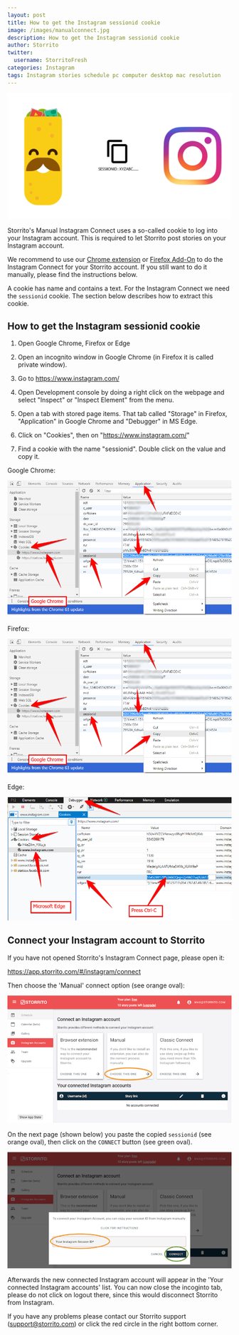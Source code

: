 ```yaml
---
layout: post
title: How to get the Instagram sessionid cookie
image: /images/manualconnect.jpg
description: How to get the Instagram sessionid cookie
author: Storrito
twitter:
  username: StorritoFresh
categories: Instagram
tags: Instagram stories schedule pc computer desktop mac resolution
---
```


![How to post](/images/manualconnect.jpg "Storrito Instagram Story Aspect Ratio")

Storrito's Manual Instagram Connect uses a so-called cookie to log
into your Instagram account. This is required to let Storrito post
stories on your Instagram account.

<!--more-->
We recommend to use our [Chrome
extension](https://chrome.google.com/webstore/detail/plnpnichbepfpgbhineljllbhdpglkpn)
or [Firefox
Add-On](https://addons.mozilla.org/de/firefox/addon/storrito/) to do
the Instagram Connect for your Storrito account. If you still want to
do it manually, please find the instructions below.

A cookie has name and contains a text. For the Instagram Connect we
need the `sessionid` cookie. The section below describes how to
extract this cookie.

## How to get the Instagram sessionid cookie

1. Open Google Chrome, Firefox or Edge

2. Open an incognito window in Google Chrome (in Firefox it is called
private window).

3. Go to https://www.instagram.com/

2. Open Development console by doing a right click on the webpage and
select "Inspect" or "Inspect Element" from the menu.

3. Open a tab with stored page items. That tab called "Storage" in
Firefox, "Application" in Google Chrome and "Debugger" in MS Edge.

4. Click on "Cookies", then on "https://www.instagram.com/"

5. Find a cookie with the name "sessionid". Double click on the value
and copy it.

Google Chrome:

![Google Chrome](/images/instagram-sessionid-cookie/chrome.png "Google Chrome")

Firefox:

![Firefox](/images/instagram-sessionid-cookie/chrome.png "Firefox")

Edge:

![Edge](/images/instagram-sessionid-cookie/edge.png "Edge")


## Connect your Instagram account to Storrito

If you have not opened Storrito's Instagram Connect page, please open
it:

<a href="https://app.storrito.com/#/instagram/connect" target="_blank">https://app.storrito.com/#/instagram/connect</a>

Then choose the 'Manual' connect option (see orange oval):

![Instagram-connect](/images/instagram-sessionid-cookie/instagram-connect.png "Instagram Connect")

On the next page (shown below) you paste the copied `sessionid` (see
orange oval), then click on the `CONNECT` button (see green oval).

![Manual-Instagram-connect](/images/instagram-sessionid-cookie/manual-instagram-connect.png "Manual Instagram Connect")

Afterwards the new connected Instagram account will appear in the
'Your connected Instagram accounts' list. You can now close the
incoginto tab, please do not click on logout there, since this would
disconnect Storrito from Instagram.

If you have any problems please contact our Storrito support
(support@storrito.com) or click the red circle in the right bottom
corner.
